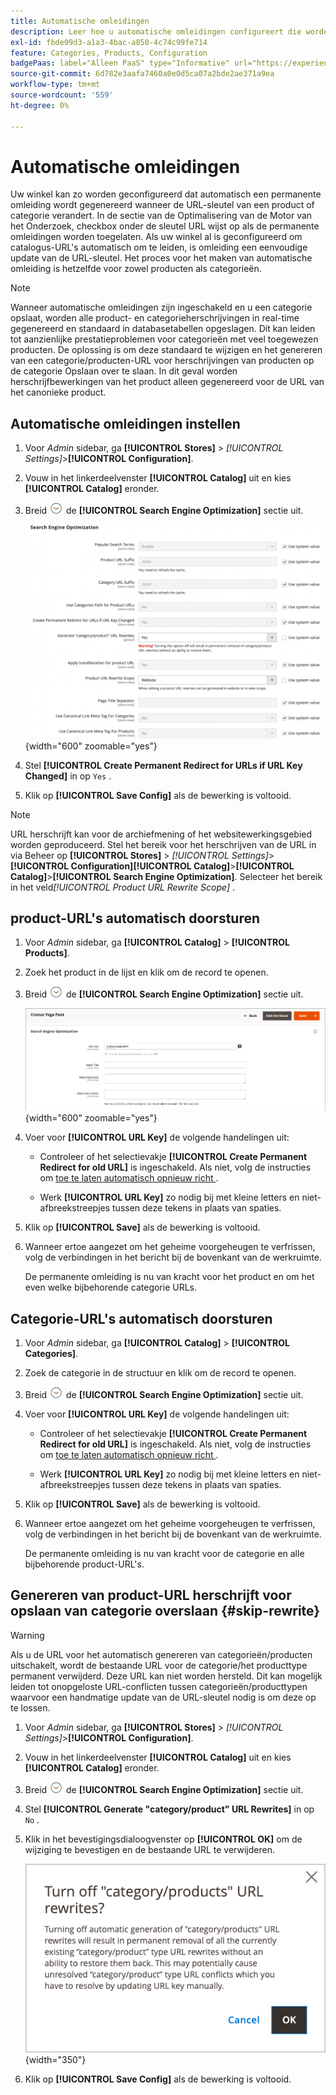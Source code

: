 ```yaml
---
title: Automatische omleidingen
description: Leer hoe u automatische omleidingen configureert die worden gegenereerd wanneer de URL-sleutel van een product of categorie wordt gewijzigd in uw Commerce-winkel.
exl-id: fbde09d3-a1a3-4bac-a850-4c74c99fe714
feature: Categories, Products, Configuration
badgePaas: label="Alleen PaaS" type="Informative" url="https://experienceleague.adobe.com/nl/docs/commerce/user-guides/product-solutions" tooltip="Is alleen van toepassing op Adobe Commerce op Cloud-projecten (door Adobe beheerde PaaS-infrastructuur) en op projecten in het veld."
source-git-commit: 6d782e3aafa7460a0e0d5ca07a2bde2ae371a9ea
workflow-type: tm+mt
source-wordcount: '559'
ht-degree: 0%

---
```


# Automatische omleidingen

Uw winkel kan zo worden geconfigureerd dat automatisch een permanente omleiding wordt gegenereerd wanneer de URL-sleutel van een product of categorie verandert. In de sectie van de Optimalisering van de Motor van het Onderzoek, checkbox onder de sleutel URL wijst op als de permanente omleidingen worden toegelaten. Als uw winkel al is geconfigureerd om catalogus-URL&#39;s automatisch om te leiden, is omleiding een eenvoudige update van de URL-sleutel. Het proces voor het maken van automatische omleiding is hetzelfde voor zowel producten als categorieën.

>[!NOTE]
>
>Wanneer automatische omleidingen zijn ingeschakeld en u een categorie opslaat, worden alle product- en categorieherschrijvingen in real-time gegenereerd en standaard in databasetabellen opgeslagen. Dit kan leiden tot aanzienlijke prestatieproblemen voor categorieën met veel toegewezen producten. De oplossing is om deze standaard te wijzigen en het genereren van een categorie/producten-URL voor herschrijvingen van producten op de categorie Opslaan over te slaan. In dit geval worden herschrijfbewerkingen van het product alleen gegenereerd voor de URL van het canonieke product.

## Automatische omleidingen instellen

1. Voor _Admin_ sidebar, ga **[!UICONTROL Stores]** > _[!UICONTROL Settings]_>**[!UICONTROL Configuration]**.

1. Vouw in het linkerdeelvenster **[!UICONTROL Catalog]** uit en kies **[!UICONTROL Catalog]** eronder.

1. Breid ![ selecteur van de Uitbreiding ](../assets/icon-display-expand.png) de **[!UICONTROL Search Engine Optimization]** sectie uit.

   ![ configuratie van de Catalogus - de optimalisering van de onderzoeksmotor ](../configuration-reference/catalog/assets/catalog-search-engine-optimization.png){width="600" zoomable="yes"}

1. Stel **[!UICONTROL Create Permanent Redirect for URLs if URL Key Changed]** in op `Yes` .

1. Klik op **[!UICONTROL Save Config]** als de bewerking is voltooid.


>[!NOTE]
>
> URL herschrijft kan voor de archiefmening of het websitewerkingsgebied worden geproduceerd. Stel het bereik voor het herschrijven van de URL in via Beheer op **[!UICONTROL Stores]** > _[!UICONTROL Settings]_>**[!UICONTROL Configuration]**&#x200B;**[!UICONTROL Catalog]**>**[!UICONTROL Catalog]**>**[!UICONTROL Search Engine Optimization]**. Selecteer het bereik in het veld&#x200B;_[!UICONTROL Product URL Rewrite Scope]_ .

## product-URL&#39;s automatisch doorsturen

1. Voor _Admin_ sidebar, ga **[!UICONTROL Catalog]** > **[!UICONTROL Products]**.

1. Zoek het product in de lijst en klik om de record te openen.

1. Breid ![ selecteur van de Uitbreiding ](../assets/icon-display-expand.png) de **[!UICONTROL Search Engine Optimization]** sectie uit.

   ![ de optimalisering van het het onderzoekscentrum van het Product - permanent opnieuw richt ](./assets/product-search-engine-optimization-create-permanent-redirect.png){width="600" zoomable="yes"}

1. Voer voor **[!UICONTROL URL Key]** de volgende handelingen uit:

   - Controleer of het selectievakje **[!UICONTROL Create Permanent Redirect for old URL]** is ingeschakeld. Als niet, volg de instructies om [ toe te laten automatisch opnieuw richt ](url-rewrite.md#configure-url-rewrites).

   - Werk **[!UICONTROL URL Key]** zo nodig bij met kleine letters en niet-afbreekstreepjes tussen deze tekens in plaats van spaties.

1. Klik op **[!UICONTROL Save]** als de bewerking is voltooid.

1. Wanneer ertoe aangezet om het geheime voorgeheugen te verfrissen, volg de verbindingen in het bericht bij de bovenkant van de werkruimte.

   De permanente omleiding is nu van kracht voor het product en om het even welke bijbehorende categorie URLs.

## Categorie-URL&#39;s automatisch doorsturen

1. Voor _Admin_ sidebar, ga **[!UICONTROL Catalog]** > **[!UICONTROL Categories]**.

1. Zoek de categorie in de structuur en klik om de record te openen.

1. Breid ![ selecteur van de Uitbreiding ](../assets/icon-display-expand.png) de **[!UICONTROL Search Engine Optimization]** sectie uit.

1. Voer voor **[!UICONTROL URL Key]** de volgende handelingen uit:

   - Controleer of het selectievakje **[!UICONTROL Create Permanent Redirect for old URL]** is ingeschakeld. Als niet, volg de instructies om [ toe te laten automatisch opnieuw richt ](url-rewrite.md#configure-url-rewrites).

   - Werk **[!UICONTROL URL Key]** zo nodig bij met kleine letters en niet-afbreekstreepjes tussen deze tekens in plaats van spaties.

1. Klik op **[!UICONTROL Save]** als de bewerking is voltooid.

1. Wanneer ertoe aangezet om het geheime voorgeheugen te verfrissen, volg de verbindingen in het bericht bij de bovenkant van de werkruimte.

   De permanente omleiding is nu van kracht voor de categorie en alle bijbehorende product-URL&#39;s.

## Genereren van product-URL herschrijft voor opslaan van categorie overslaan {#skip-rewrite}

>[!WARNING]
>
>Als u de URL voor het automatisch genereren van categorieën/producten uitschakelt, wordt de bestaande URL voor de categorie/het producttype permanent verwijderd. Deze URL kan niet worden hersteld. Dit kan mogelijk leiden tot onopgeloste URL-conflicten tussen categorieën/producttypen waarvoor een handmatige update van de URL-sleutel nodig is om deze op te lossen.

1. Voor _Admin_ sidebar, ga **[!UICONTROL Stores]** > _[!UICONTROL Settings]_>**[!UICONTROL Configuration]**.

1. Vouw in het linkerdeelvenster **[!UICONTROL Catalog]** uit en kies **[!UICONTROL Catalog]** eronder.

1. Breid ![ selecteur van de Uitbreiding ](../assets/icon-display-expand.png) de **[!UICONTROL Search Engine Optimization]** sectie uit.

1. Stel **[!UICONTROL Generate "category/product" URL Rewrites]** in op `No` .

1. Klik in het bevestigingsdialoogvenster op **[!UICONTROL OK]** om de wijziging te bevestigen en de bestaande URL te verwijderen.

   ![ Draai van categorie/productURL herschrijft - bevestigt ](./assets/seo-rewrite-off.png){width="350"}

1. Klik op **[!UICONTROL Save Config]** als de bewerking is voltooid.
